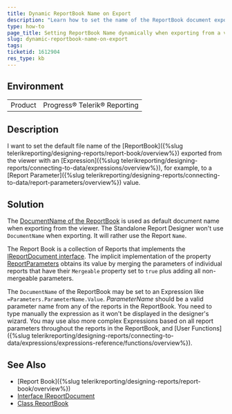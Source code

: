 ```yaml
---
title: Dynamic ReportBook Name on Export
description: "Learn how to set the name of the ReportBook document exported from a viewer dynamically in Telerik Reporting."
type: how-to
page_title: Setting ReportBook Name dynamically when exporting from a viewer
slug: dynamic-reportbook-name-on-export
tags: 
ticketid: 1612904
res_type: kb
---
```


## Environment

<table>
	<tbody>
		<tr>
			<td>Product</td>
			<td>Progress® Telerik® Reporting</td>
		</tr>
	</tbody>
</table>

## Description

I want to set the default file name of the [ReportBook]({%slug telerikreporting/designing-reports/report-book/overview%}) exported from the viewer with an [Expression]({%slug telerikreporting/designing-reports/connecting-to-data/expressions/overview%}), for example, to a [Report Parameter]({%slug telerikreporting/designing-reports/connecting-to-data/report-parameters/overview%}) value.

## Solution

The [DocumentName of the ReportBook](/api/telerik.reporting.reportbook#Telerik_Reporting_ReportBook_DocumentName) is used as default document name when exporting from the viewer. The Standalone Report Designer won't use `DocumentName` when exporting. It will rather use the Report `Name`.

The Report Book is a collection of Reports that implements the [IReportDocument interface]((/api/telerik.reporting.ireportdocument)). The implicit implementation of the property [ReportParameters](/api/telerik.reporting.reportbook#Telerik_Reporting_ReportBook_Telerik_Reporting_IReportDocument_ReportParameters) obtains its value by merging the parameters of individual reports that have their `Mergeable` property set to `true` plus adding all non-mergeable parameters.

The `DocumentName` of the ReportBook may be set to an Expression like `=Parameters.ParameterName.Value`. _ParameterName_ should be a valid parameter name from any of the reports in the ReportBook. You need to type manually the expression as it won't be displayed in the designer's wizard. You may use also more complex Expressions based on all report parameters throughout the reports in the ReportBook, and [User Functions]({%slug telerikreporting/designing-reports/connecting-to-data/expressions/expressions-reference/functions/overview%}).

## See Also

* [Report Book]({%slug telerikreporting/designing-reports/report-book/overview%})
* [Interface IReportDocument](/api/telerik.reporting.ireportdocument)
* [Class ReportBook](/api/telerik.reporting.reportbook)

